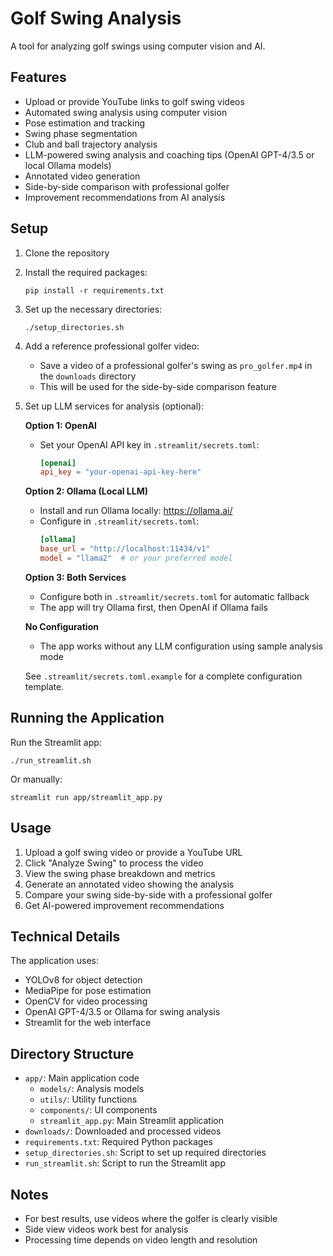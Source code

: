 # Golf Swing Analysis

A tool for analyzing golf swings using computer vision and AI.

## Features

- Upload or provide YouTube links to golf swing videos
- Automated swing analysis using computer vision
- Pose estimation and tracking
- Swing phase segmentation
- Club and ball trajectory analysis
- LLM-powered swing analysis and coaching tips (OpenAI GPT-4/3.5 or local Ollama models)
- Annotated video generation
- Side-by-side comparison with professional golfer
- Improvement recommendations from AI analysis

## Setup

1. Clone the repository
2. Install the required packages:
   ```
   pip install -r requirements.txt
   ```
3. Set up the necessary directories:
   ```
   ./setup_directories.sh
   ```
4. Add a reference professional golfer video:
   - Save a video of a professional golfer's swing as `pro_golfer.mp4` in the `downloads` directory
   - This will be used for the side-by-side comparison feature

5. Set up LLM services for analysis (optional):

   **Option 1: OpenAI**
   - Set your OpenAI API key in `.streamlit/secrets.toml`:
     ```toml
     [openai]
     api_key = "your-openai-api-key-here"
     ```

   **Option 2: Ollama (Local LLM)**
   - Install and run Ollama locally: https://ollama.ai/
   - Configure in `.streamlit/secrets.toml`:
     ```toml
     [ollama]
     base_url = "http://localhost:11434/v1"
     model = "llama2"  # or your preferred model
     ```

   **Option 3: Both Services**
   - Configure both in `.streamlit/secrets.toml` for automatic fallback
   - The app will try Ollama first, then OpenAI if Ollama fails

   **No Configuration**
   - The app works without any LLM configuration using sample analysis mode

   See `.streamlit/secrets.toml.example` for a complete configuration template.

## Running the Application

Run the Streamlit app:
```
./run_streamlit.sh
```

Or manually:
```
streamlit run app/streamlit_app.py
```

## Usage

1. Upload a golf swing video or provide a YouTube URL
2. Click "Analyze Swing" to process the video
3. View the swing phase breakdown and metrics
4. Generate an annotated video showing the analysis
5. Compare your swing side-by-side with a professional golfer
6. Get AI-powered improvement recommendations

## Technical Details

The application uses:
- YOLOv8 for object detection
- MediaPipe for pose estimation
- OpenCV for video processing
- OpenAI GPT-4/3.5 or Ollama for swing analysis
- Streamlit for the web interface

## Directory Structure

- `app/`: Main application code
  - `models/`: Analysis models
  - `utils/`: Utility functions
  - `components/`: UI components
  - `streamlit_app.py`: Main Streamlit application
- `downloads/`: Downloaded and processed videos
- `requirements.txt`: Required Python packages
- `setup_directories.sh`: Script to set up required directories
- `run_streamlit.sh`: Script to run the Streamlit app

## Notes

- For best results, use videos where the golfer is clearly visible
- Side view videos work best for analysis
- Processing time depends on video length and resolution 